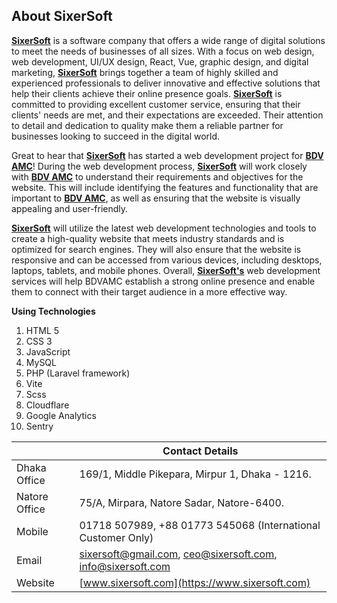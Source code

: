 ## About SixerSoft

[**SixerSoft**](https://www.sixersoft.com) is a software company that offers a wide range of digital solutions to meet the needs of businesses of all sizes. With a focus on web design, web development, UI/UX design, React, Vue, graphic design, and digital marketing, [**SixerSoft**](https://www.sixersoft.com) brings together a team of highly skilled and experienced professionals to deliver innovative and effective solutions that help their clients achieve their online presence goals. [**SixerSoft**](https://www.sixersoft.com) is committed to providing excellent customer service, ensuring that their clients' needs are met, and their expectations are exceeded. Their attention to detail and dedication to quality make them a reliable partner for businesses looking to succeed in the digital world.

Great to hear that [**SixerSoft**](https://www.sixersoft.com) has started a web development project for [**BDV AMC**](https://www.bdvamc.com)!
During the web development process, [**SixerSoft**](https://www.sixersoft.com) will work closely with [**BDV AMC**](https://www.bdvamc.com) to understand their requirements and objectives for the website. This will include identifying the features and functionality that are important to [**BDV AMC**](https://www.bdvamc.com), as well as ensuring that the website is visually appealing and user-friendly.

[**SixerSoft**](https://www.sixersoft.com) will utilize the latest web development technologies and tools to create a high-quality website that meets industry standards and is optimized for search engines. They will also ensure that the website is responsive and can be accessed from various devices, including desktops, laptops, tablets, and mobile phones. Overall, [**SixerSoft's**](https://www.sixersoft.com) web development services will help BDVAMC establish a strong online presence and enable them to connect with their target audience in a more effective way.

**Using Technologies**

1.  HTML 5
2.  CSS 3
3.  JavaScript
4.  MySQL
5.  PHP (Laravel framework)
6.  Vite
7.  Scss
8.  Cloudflare
9.  Google Analytics
10. Sentry

|               | Contact Details                                              |
| ------------- | ------------------------------------------------------------ |
| Dhaka Office  | 169/1, Middle Pikepara, Mirpur 1, Dhaka - 1216.              |
| Natore Office | 75/A, Mirpara, Natore Sadar, Natore-6400.                    |
| Mobile        | 01718 507989, +88 01773 545068 (International Customer Only) |
| Email         | sixersoft@gmail.com, ceo@sixersoft.com, info@sixersoft.com   |
| Website       | [www.sixersoft.com](https://www.sixersoft.com)               |
